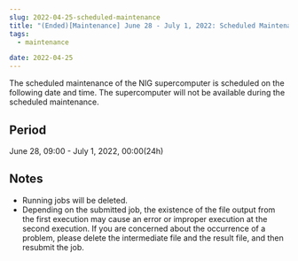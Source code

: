 ```yaml
---
slug: 2022-04-25-scheduled-maintenance
title: "(Ended)[Maintenance] June 28 - July 1, 2022: Scheduled Maintenance."
tags:
  - maintenance

date: 2022-04-25
---
```





The scheduled maintenance of the NIG supercomputer is scheduled on the following date and time. The supercomputer will not be available during the scheduled maintenance.

<!-- truncate -->

## Period

June 28, 09:00 - July 1, 2022, 00:00(24h)


## Notes

- Running jobs will be deleted.
- Depending on the submitted job, the existence of the file output from the first execution may cause an error or improper execution at the second execution. If you are concerned about the occurrence of a problem, please delete the intermediate file and the result file, and then resubmit the job.
